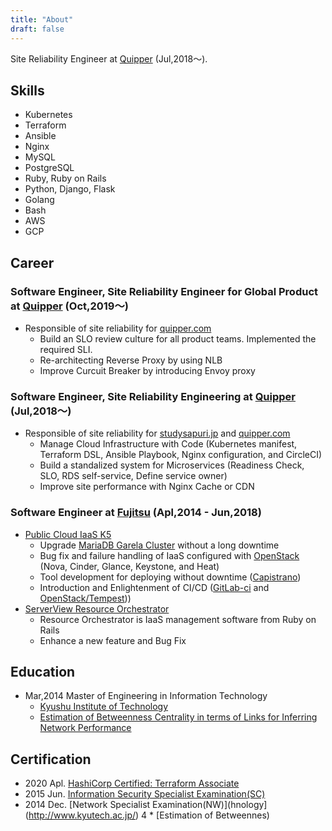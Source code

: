 ```yaml
---
title: "About"
draft: false
---
```


Site Reliability Engineer at [Quipper](http://www.quipper.com) (Jul,2018〜).

## Skills

- Kubernetes
- Terraform
- Ansible
- Nginx
- MySQL
- PostgreSQL
- Ruby, Ruby on Rails
- Python, Django, Flask
- Golang
- Bash
- AWS
- GCP

## Career

### Software Engineer, Site Reliability Engineer for Global Product at [Quipper](http://www.quipper.com) (Oct,2019〜)

* Responsible of site reliability for [quipper.com](https://www.quipper.com)
  * Build an SLO review culture for all product teams. Implemented the required SLI.
  * Re-architecting Reverse Proxy by using NLB
  * Improve Curcuit Breaker by introducing Envoy proxy


### Software Engineer, Site Reliability Engineering at [Quipper](http://www.quipper.com) (Jul,2018〜)

* Responsible of site reliability for [studysapuri.jp](https://studysapuri.jp) and [quipper.com](https://www.quipper.com)
  * Manage Cloud Infrastructure with Code (Kubernetes manifest, Terraform DSL, Ansible Playbook, Nginx configuration, and CircleCI)
  * Build a standalized system for Microservices (Readiness Check, SLO, RDS self-service, Define service owner)
  * Improve site performance with Nginx Cache or CDN

### Software Engineer at [Fujitsu](http://www.fujitsu.com/jp/) (Apl,2014 - Jun,2018)

* [Public Cloud IaaS K5](https://jp.fujitsu.com/solutions/cloud/k5/)
  * Upgrade [MariaDB Garela Cluster](https://mariadb.com/kb/en/galera-cluster/) without a long downtime
  * Bug fix and failure handling of IaaS configured with [OpenStack](https://www.openstack.org/) (Nova, Cinder, Glance, Keystone, and Heat)
  * Tool development for deploying without downtime ([Capistrano](https://capistranorb.com/))
  * Introduction and Enlightenment of CI/CD ([GitLab-ci](https://docs.gitlab.com/ee/ci/) and [OpenStack/Tempest](https://github.com/openstack/tempest)))
* [ServerView Resource Orchestrator](https://www.fujitsu.com/jp/products/software/infrastructure-software/infrastructure-software/ror/)
  * Resource Orchestrator is IaaS management software from Ruby on Rails
  * Enhance a new feature and Bug Fix

## Education

* Mar,2014 Master of Engineering in Information Technology
  * [Kyushu Institute of Technology](http://www.kyutech.ac.jp/)
  * [Estimation of Betweenness Centrality in terms of Links for Inferring Network Performance](https://ci.nii.ac.jp/naid/110009861196/)

## Certification

- 2020 Apl. [HashiCorp Certified: Terraform Associate](https://www.hashicorp.com/certification/terraform-associate/)
- 2015 Jun. [Information Security Specialist Examination(SC)](https://www.jitec.ipa.go.jp/1_11seido/sc_28.html)
- 2014 Dec. [Network Specialist Examination(NW)](hnology](http://www.kyutech.ac.jp/)
  4   * [Estimation of Betweennes)
